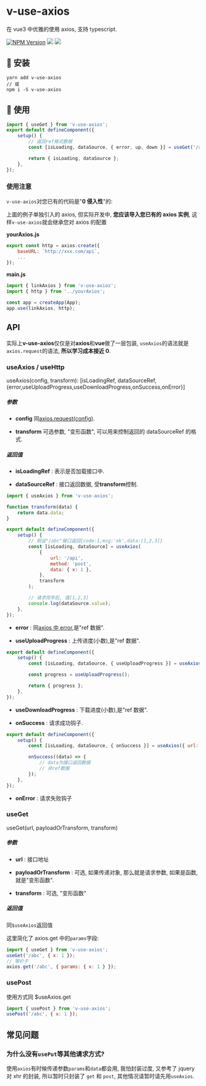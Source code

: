 # v-use-axios

在 vue3 中优雅的使用 axios, 支持 typescript.

[![NPM Version][npm-image]][npm-url] <img src="https://img.shields.io/badge/-typescript-blue"/> <img src="https://img.shields.io/badge/-Vue3-green"/>

[npm-image]: https://badgen.net/npm/v/v-use-axios
[npm-url]: https://npmjs.org/package/v-use-axios

## 🚀 安装

```
yarn add v-use-axios
// 或
npm i -S v-use-axios
```

## 🍕 使用

```javascript
import { useGet } from 'v-use-axios';
export default defineComponent({
    setup() {
        // 返回ref格式数据
        const [isLoading, dataSource, { error, up, down }] = useGet('/api', { p: 1 });

        return { isLoading, dataSource };
    },
});
```

### 使用注意

`v-use-axios`对您已有的代码是"**0 侵入性**"的:

上面的例子单独引入的 axios, 但实际开发中, **您应该导入您已有的 axios 实例**, 这样`v-use-axios`就会继承您对 axios 的配置

**yourAxios.js**

```javascript
export const http = axios.create({
    baseURL: `http://xxx.com/api`,
    ...
});
```

**main.js**

```javascript
import { linkAxios } from 'v-use-axios';
import { http } from '../yourAxios';

const app = createApp(App);
app.use(linkAxios, http);
```

## API

实际上**v-use-axios**仅仅是对**axios**和**vue**做了一层包装, `useAxios`的语法就是`axios.request`的语法, **所以学习成本接近 0**.

### useAxios / useHttp

useAxios(config, transform): [isLoadingRef, dataSourceRef, {error,useUploadProgress,useDownloadProgress,onSuccess,onError}]

##### 参数

-   **config**
    同[axios.request(config)](https://github.com/axios/axios#request-config).

-   **transform**
    可选参数, "变形函数", 可以用来控制返回的 dataSourceRef 的格式.

##### 返回值

-   **isLoadingRef** : 表示是否加载接口中.

-   **dataSourceRef** : 接口返回数据, 受**transform**控制.

```javascript
import { useAxios } from 'v-use-axios';

function transform(data) {
    return data.data;
}

export default defineComponent({
    setup() {
        // 假设"/abc"接口返回{code:1,msg:'ok',data:[1,2,3]}
        const [isLoading, dataSource] = useAxios(
            {
                url: '/api',
                method: 'post',
                data: { x: 1 },
            },
            transform
        );

        // 请求完毕后, 值[1,2,3]
        console.log(dataSource.value);
    },
});
```

-   **error** : 同[axios 中 error](https://github.com/axios/axios#handling-errors),是"ref 数据".

-   **useUploadProgress** : 上传进度(小数),是"ref 数据".

```javascript
export default defineComponent({
    setup() {
        const [isLoading, dataSource, { useUploadProgress }] = useAxios({ url: '/api' });

        const progress = useUploadProgress();

        return { progress };
    },
});
```

-   **useDownloadProgress** : 下载进度(小数),是"ref 数据".

-   **onSuccess** : 请求成功钩子.

```javascript
export default defineComponent({
    setup() {
        const [isLoading, dataSource, { onSuccess }] = useAxios({ url: '/api' });

        onSuccess((data) => {
            // data为接口返回数据
            // 非ref数据
        });
    },
});
```

-   **onError** : 请求失败钩子

### useGet

useGet(url, payloadOrTransform, transform)

##### 参数

-   **url** : 接口地址

-   **payloadOrTransform** : 可选, 如果传递对象, 那么就是请求参数, 如果是函数, 就是"变形函数".

-   **transform** : 可选, "变形函数"

##### 返回值

同`$useAxios`返回值

这里简化了 axios.get 中的`params`字段:

```javascript
import { useGet } from 'v-use-axios';
useGet('/abc', { x: 1 });
// 等价于
axios.get('/abc', { params: { x: 1 } });
```

### usePost

使用方式同 $useAxios.get

```javascript
import { usePost } from 'v-use-axios';
usePost('/abc', { x: 1 });
```

## 常见问题

### 为什么没有`usePut`等其他请求方式?

使用`axios`有时候传递参数`params`和`data`都会用, 我怕封装过度, 又参考了 jquery 对 xhr 的封装, 所以暂时只封装了 `get` 和 `post`, 其他情况请暂时请先用`useAxios`.
